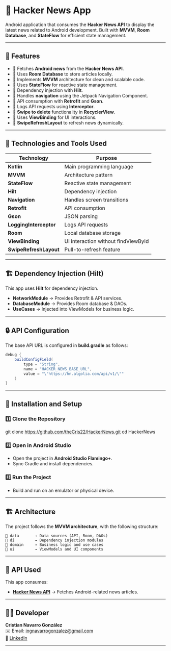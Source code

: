 # 📰 Hacker News App

Android application that consumes the **Hacker News API** to display the latest news related to Android development. Built with **MVVM**, **Room Database**, and **StateFlow** for efficient state management.

---

## 📌 Features
- 🔹 Fetches **Android news** from the **Hacker News API**.
- 🔹 Uses **Room Database** to store articles locally.
- 🔹 Implements **MVVM** architecture for clean and scalable code.
- 🔹 Uses **StateFlow** for reactive state management.
- 🔹 Dependency injection with **Hilt**.
- 🔹 Handles **navigation** using the Jetpack Navigation Component.
- 🔹 API consumption with **Retrofit** and **Gson**.
- 🔹 Logs API requests using **Interceptor**.
- 🔹 **Swipe to delete** functionality in **RecyclerView**.
- 🔹 Uses **ViewBinding** for UI interactions.
- 🔹 **SwipeRefreshLayout** to refresh news dynamically.

---

## 📱 Technologies and Tools Used

| Technology             | Purpose                                     |
|------------------------|---------------------------------------------|
| **Kotlin**             | Main programming language                  |
| **MVVM**               | Architecture pattern                        |
| **StateFlow**          | Reactive state management                   |
| **Hilt**               | Dependency injection                        |
| **Navigation**         | Handles screen transitions                 |
| **Retrofit**           | API consumption                             |
| **Gson**               | JSON parsing                               |
| **LoggingInterceptor** | Logs API requests                          |
| **Room**               | Local database storage                     |
| **ViewBinding**        | UI interaction without findViewById        |
| **SwipeRefreshLayout** | Pull-to-refresh feature                    |

---

## 🏗 Dependency Injection (Hilt)
This app uses **Hilt** for dependency injection.

- **NetworkModule** → Provides Retrofit & API services.
- **DatabaseModule** → Provides Room database & DAOs.
- **UseCases** → Injected into ViewModels for business logic.

---

## 🔒 API Configuration
The base API URL is configured in **build.gradle** as follows:

```gradle
debug {
    buildConfigField(
        type = "String",
        name = "HACKER_NEWS_BASE_URL",
        value = "\"https://hn.algolia.com/api/v1/\""
    )
}
```

---

## 🚀 Installation and Setup

### 1️⃣ Clone the Repository

git clone https://github.com/theCris22/HackerNews.git
cd HackerNews


### 2️⃣ Open in Android Studio
- Open the project in **Android Studio Flamingo+**.
- Sync Gradle and install dependencies.

### 3️⃣ Run the Project
- Build and run on an emulator or physical device.

---

## 🏗 Architecture
The project follows the **MVVM architecture**, with the following structure:

```
📂 data       → Data sources (API, Room, DAOs)
📂 di         → Dependency injection modules
📂 domain     → Business logic and use cases
📂 ui         → ViewModels and UI components
```

---

## 📡 API Used
This app consumes:
- **[Hacker News API](https://hn.algolia.com/api)** → Fetches Android-related news articles.

---

## 👨‍💻 Developer
**Cristian Navarro González**  
✉️ Email: ingnavarrogonzalez@gmail.com  
🔗 [LinkedIn](https://www.linkedin.com/in/cristian-navarro-gonzalez-97b62213b/)  

---

